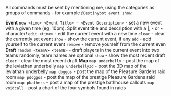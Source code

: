 All commands must be sent by mentioning me, using the categories as groups of commands - for example `@Destinybot event show`:

**Event**
`new <time> <Event Title> ~ <Event Description>` - set a new event with a given time (eg, 10pm). Split event title and description with a |, - or ~ character!
`edit <time>` - edit the current event with a new time
`clear` - clear the currently set event
`show` - show the current event, if any
`add` - add yourself to the current event
`remove` - remove yourself from the current even
**Draft**
`random <teamA> <teamB>` - draft players in the current event into two teams randomly, team names are optional
`show` - show the most recent draft
`clear` - clear the most recent draft
**Map**
`map underbelly` - post the map of the leviathan underbelly
`map underbelly3d` - post the 3D map of the leviathan underbelly
`map doggos` - post the map of the Pleasure Gardens raid room
`map pdoggos` - post the map of the prestige Pleasure Gardens raid room
`map pbathers` - post a map of the prestige bathhouse callouts
`map voidcall` - post a chart of the four symbols found in raids
